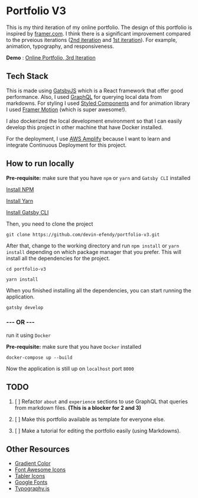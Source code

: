 # Portfolio V3

This is my third iteration of my online portfolio. The design of this portfolio is inspired by [framer.com](framer.com). I think there is a significant improvement compared to the prveious iterations ([2nd iteration](https://devin-efendy.github.io/portfolio-v2/) and [1st iteration](https://devin-efendy.github.io/portfolio-v1/)). For example, animation, typography, and responsiveness.
<br/>

**Demo** : [Online Portfolio, 3rd Iteration](https://www.devinsefendy.com)

## **Tech Stack**

This is made using [GatsbyJS](https://www.gatsbyjs.com) which is a React framework that offer good performance. Also, I used [GraphQL](https://graphql.org) for querying local data from markdowns. For styling I used [Styled Components](https://styled-components.com) and for animation library I used [Framer Motion](https://www.framer.com/api/motion/) (which is super awesome!).

I also dockerized the local development environment so that I can easily develop this project in other machine that have Docker installed.

For the deployment, I use [AWS Amplify](https://aws.amazon.com/amplify/) because I want to learn and integrate Continuous Deployment for this project.

## **How to run locally**

**Pre-requisite:** make sure that you have `npm` or `yarn` and `Gatsby CLI` installed

[Install NPM](https://nodejs.org/en/)

[Install Yarn](https://classic.yarnpkg.com/en/docs/install/#mac-stable)

[Install Gatsby CLI](https://www.npmjs.com/package/gatsby-cli)

Then, you need to clone the project

```shell
git clone https://github.com/devin-efendy/portfolio-v3.git
```

After that, change to the working directory and run `npm install` or `yarn install` depending on which package manager
that you prefer. This will install all the dependencies for the project.

```shell
cd portfolio-v3

yarn install
```

When you finished installing all the dependencies, you can start running the application.

```shell
gatsby develop
```

### **--- OR ---**

run it using `Docker`

**Pre-requisite:** make sure that you have `Docker` installed

```shell
docker-compose up --build
```

Now the application is still up on `localhost` port `8000`

## **TODO**

1. [ ] Refactor `about` and `experience` sections to use GraphQL that queries from markdown files. **(This is a blocker for 2 and 3)**

2. [ ] Make this portfolio available as template for everyone else.

3. [ ] Make a tutorial for editing the portfolio easily (using Markdowns).

## **Other Resources**

- [Gradient Color](https://webkul.github.io/coolhue/)
- [Font Awesome Icons](https://fontawesome.com/icons?d=gallery)
- [Tabler Icons](https://tablericons.com/)
- [Google Fonts](https://fonts.google.com/)
- [Typography.js](https://kyleamathews.github.io/typography.js/)
